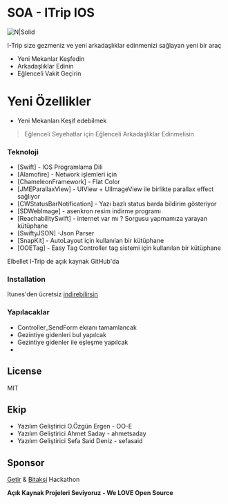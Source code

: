 # SOA - ITrip IOS

![N|Solid](https://www.tripdatabase.com/static/img/trip-logo.png)

I-Trip size gezmeniz ve yeni arkadaşlıklar edinmenizi sağlayan yeni bir araç

  - Yeni Mekanlar Keşfedin
  - Arkadaşlıklar Edinin
  - Eğlenceli Vakit Geçirin

# Yeni Özellikler

  - Yeni Mekanları Keşif edebilmek
 



 
> Eğlenceli Seyehatlar için Eğlenceli Arkadaşlıklar Edinmelisin 

### Teknoloji


* [Swift] - IOS Programlama Dili
* [Alamofire] - Network işlemleri için
* [ChameleonFramework] - Flat Color
* [JMEParallaxView] - UIView + UIImageView ile birlikte parallax effect sağlıyor
* [CWStatusBarNotification] - Yazı bazlı status barda bildirim gösteriyor
* [SDWebImage] - asenkron resim indirme programı
* [ReachabilitySwift] - internet var mı ? Sorgusu yapmamıza yarayan kütüphane
* [SwiftyJSON] -Json Parser
* [SnapKit] - AutoLayout için kullanılan bir kütüphane
* [OOETag] - Easy Tag Controller tag sistemi için kullanılan bir kütüphane

Elbellet I-Trip de açık kaynak GitHub'da

### Installation
Itunes'den ücretsiz [indirebilirsin](www.itunes.com)


### Yapılacaklar

 - Controller_SendForm ekranı tamamlancak
 - Gezintiye gidenleri bul yapılcak
 - Gezintiye gidenler ile eşleşme yapılcak
 - 

License
----

MIT 

Ekip
---
- Yazılım Geliştirici O.Özgün Ergen - OO-E
- Yazılım Geliştirici Ahmet Saday - ahmetsaday
- Yazılım Geliştirici Sefa Said Deniz - sefasaid

Sponsor
---
[Getir](https://getir.com/) & [Bitaksi](http://www.bitaksi.com/) Hackathon

**Açık Kaynak Projeleri Seviyoruz - We LOVE  Open Source**
